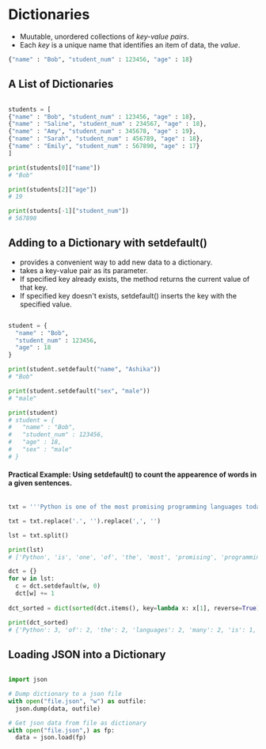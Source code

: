 # Dictionaries

- Muutable, unordered collections of *key-value pairs*.
- Each *key* is a unique name that identifies an item of data, the *value*.

```Python
{"name" : "Bob", "student_num" : 123456, "age" : 18}
```

## A List of Dictionaries

```Python

students = [
{"name" : "Bob", "student_num" : 123456, "age" : 18},
{"name" : "Saline", "student_num" : 234567, "age" : 18},
{"name" : "Amy", "student_num" : 345678, "age" : 19},
{"name" : "Sarah", "student_num" : 456789, "age" : 18},
{"name" : "Emily", "student_num" : 567890, "age" : 17}
]

print(students[0]["name"])
# "Bob"

print(students[2]["age"])
# 19

print(students[-1]["student_num"])
# 567890
```

## Adding to a Dictionary with setdefault()

- provides a convenient way to add new data to a dictionary.
- takes a key-value pair as its parameter.
- If specified key already exists, the method returns the current value of that key.
- If specified key doesn't exists, setdefault() inserts the key with the specified value.

```Python

student = {
  "name" : "Bob", 
  "student_num" : 123456, 
  "age" : 18
}

print(student.setdefault("name", "Ashika"))
# "Bob"

print(student.setdefault("sex", "male"))
# "male"

print(student)
# student = {
#   "name" : "Bob", 
#   "student_num" : 123456, 
#   "age" : 18,
#   "sex" : "male"
# }

```

#### Practical Example: Using setdefault() to count the appearence of words in a given sentences.

```Python

txt = '''Python is one of the most promising programming languages today. Due to the simplicity of Python syntax, many researchers and scientists prefer Python over many other languages.'''

txt = txt.replace('.', '').replace(',', '')

lst = txt.split()

print(lst)
# ['Python', 'is', 'one', 'of', 'the', 'most', 'promising', 'programming', 'languages', 'today', 'Due', 'to', 'the', 'simplicity', 'of', 'Python', 'syntax', 'many', 'researchers', 'and', 'scientists', 'prefer', 'Python', 'over', 'many', 'other', 'languages']

dct = {}
for w in lst:
  c = dct.setdefault(w, 0)
  dct[w] += 1
  
dct_sorted = dict(sorted(dct.items(), key=lambda x: x[1], reverse=True))

print(dct_sorted)
# {'Python': 3, 'of': 2, 'the': 2, 'languages': 2, 'many': 2, 'is': 1, 'one': 1, 'most': 1, 'promising': 1, 'programming': 1, 'today': 1, 'Due': 1, 'to': 1, 'simplicity': 1, 'syntax': 1, 'researchers': 1, 'and': 1, 'scientists': 1, 'prefer': 1, 'over': 1, 'other': 1}

```

## Loading JSON into a Dictionary

```PYTHON

import json

# Dump dictionary to a json file
with open("file.json", "w") as outfile:
  json.dump(data, outfile)

# Get json data from file as dictionary
with open("file.json",) as fp:
  data = json.load(fp)

```

